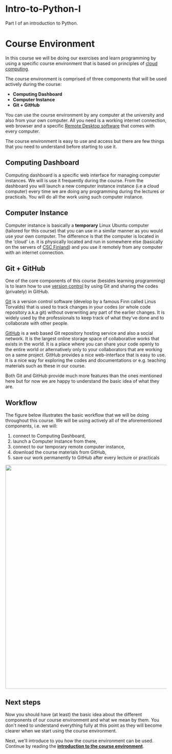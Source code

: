 # Intro-to-Python-I
Part I of an introduction to Python.

# Course Environment

In this course we will be doing our exercises and learn programming by using a specific course environment 
that is based on principles of [cloud computing](https://en.wikipedia.org/wiki/Cloud_computing). 

The course environment is comprised of three components that will be used actively during the course:
 
 - **Computing Dashboard** 
 - **Computer Instance**
 - **Git + GitHub**  

You can use the course environment by any computer at the university and also from your own computer. All you need is a working internet connection,
web browser and a specific [Remote Desktop software](https://en.wikipedia.org/wiki/Remote_desktop_software) that comes with every computer.

The course environment is easy to use and access but there are few things that you need to understand before starting to use it. 

## Computing Dashboard

Computing dashboard is a specific web interface for managing computer instances. We will is use it frequently during the course. 
From the dashboard you will launch a new computer instance instance (i.e a cloud computer) every time we are doing 
any programming during the lectures or practicals. You will do all the work using such computer instance. 

## Computer Instance

Computer instance is basically a **temporary** Linux Ubuntu computer (tailored for this course)
that you can use in a similar manner as you would use your own computer. 
The difference is that the computer is located in the 'cloud' i.e. it is physically located and run in somewhere else 
(basically on the servers of [CSC Finland](https://www.csc.fi/home)) and you use it remotely from any computer with an internet connection. 

## Git + GitHub

One of the core components of this course (besides learning programming) is to learn how to use [version control](https://en.wikipedia.org/wiki/Version_control)
by using Git and sharing the codes (privately) in GitHub.
 
[Git](https://en.wikipedia.org/wiki/Git_\(software\)) is a version control software (develop by a famous Finn called Linus Torvalds) that is used 
to track changes in your codes (or whole code repository a.k.a git) without overwriting any part of the earlier changes. 
It is widely used by the professionals to keep track of what they’ve done and to collaborate with other people.

[GitHub](https://github.com/) is a web based Git repository hosting service and also a social network. It is the largest online storage space of 
collaborative works that exists in the world. It is a place where you can share your code openly to the entire world or alternatively only to your 
collaborators that are working on a same project. GitHub provides a nice web-interface that is easy to use. 
It is a nice way for exploring the codes and documentations or e.g. teaching materials such as these in our course. 

Both Git and GitHub provide much more features than the ones mentioned here but for now we are happy to understand the basic idea of what they are. 

## Workflow

The figure below illustrates the basic workflow that we will be doing throughout this course. We will be using actively all of the aforementioned components, 
i.e. we will:
 
 1. connect to Computing Dashboard, 
 2. launch a Computer Instance from there,
 3. connect to our temporary remote computer instance,
 4. download the course materials from GitHub,
 5. save our work permanently to GitHub after every lecture or practicals
  
 <img src="https://github.com/Python-for-geo-people/Intro-to-Python-I/blob/master/img/RemoteComputerInstance.png" width="700"> 
 

## Next steps

Now you should have (at least) the basic idea about the different components of our course environment and what we mean by them. You don't need to 
understand everything fully at this point as they will become clearer when we start using the course environment.  

Next, we'll introduce to you how the course environment can be used. Continue by reading the 
**[introduction to the course environment](intro-to-course-environment.md)**.  

